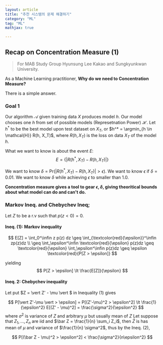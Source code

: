 ```yaml
---
layout: article
title: "추천 시스템의 문제 해결하기"
category: "ML"
tag: "ML"
mathjax: true

---
```


## Recap on Concentration Measure (1)

> For MAB Study Group
> Hyunsung Lee
> Kakao and Sungkyunkwan University.



As a Machine Learning practitioner, **Why do we need to Concentration Measure?**

There is a simple answer.

### Goal 1

Our algorithm $\mathcal{A}$ given training data $X$ produces model $h$. Our model chooses one $h$ from set of possible models (Represetnation Power) $\mathcal{H}$. Let $h^*$ to be the best model upon test dataset on $X_T$, or $h^* = \argmin_{h \in  \mathcal{H}} R(h, X_T)$, where $R(h, X_T)$ is the loss on data $X_T$ of the model $h$.

What we want to know is about the event $E$:
$$
    E  = \{|R(h^*, X_T) - R(h, X_T)|\}
$$

We want to know $\delta = \text{Pr}(|R(h^*, X_T) - R(h, X_T)| > \epsilon)$. We want to know $\epsilon$ if $\delta = 0.01$. We want to know $\delta$ while achieving $\epsilon$ to smaller than $1.0$.

**Concentration measure gives a tool to gear $\epsilon, \delta$, giving theoritical bounds about what model can do and can't do.**

### Markov Ineq. and Chebychev Ineq;
Let $Z$ to be a r.v such that $p(z < 0) = 0$.

#### Ineq. (1): Markov inequality
$$
    E[Z] = \int_0^\infin z p(z) dz \geq \int_{\textcolor{red}{\epsilon}}^\infin zp(z)dz \\
    \geq \int_\epsilon^\infin \textcolor{red}{\epsilon} p(z)dz \geq \textcolor{red}{\epsilon} \int_\epsilon^\infin p(z)dz \geq \epsilon \textcolor{red}{P[Z > \epsilon]}
$$

yielding
$$
    P[Z > \epsilon] \lt \frac{E[Z]}{\epsilon}
$$


#### Ineq. 2: Chebychev inequality
Let put $Z = \vert Z' - \mu \vert $ in Inequality (1) gives

$$
    P[\vert Z'-\mu \vert > \epsilon] = P[(Z'-\mu)^2 > \epsilon^2] \lt \frac{1}{\epsilon^2} E[(Z' - \mu)^2] = \frac{\sigma^2}{\epsilon^2}
$$where $\sigma^2$ is variance of $Z$ and arbitrary $\mu$ but usually mean of $Z$
Let suppose that $Z_1, \dots, Z_n$ are iid and $\bar Z = \frac{1}{n} \sum_i Z_i$, then $\bar Z$ is has mean of $\mu$ and variance of $\frac{1}{n} \sigma^2$, thus by the Ineq. (2),

$$
    P[(\bar Z - \mu)^2 > \epsilon^2] < \frac{\sigma^2}{n\epsilon^2}
$$


